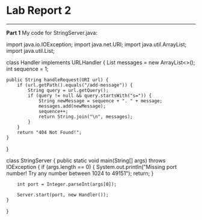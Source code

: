 # Lab Report 2
***

**Part 1**
My code for StringServer.java:

import java.io.IOException;
import java.net.URI;
import java.util.ArrayList;
import java.util.List;

class Handler implements URLHandler {
    List<String> messages = new ArrayList<>();
    int sequence = 1;

    public String handleRequest(URI url) {
        if (url.getPath().equals("/add-message")) {
            String query = url.getQuery();
            if (query != null && query.startsWith("s=")) {
                String newMessage = sequence + ". " + message;
                messages.add(newMessage);
                sequence++;
                return String.join("\n", messages);
            }
        }
        return "404 Not Found!";
    }
}

class StringServer {
    public static void main(String[] args) throws IOException {
        if (args.length == 0) {
            System.out.println("Missing port number! Try any number between 1024 to 49151");
            return;
        }

        int port = Integer.parseInt(args[0]);

        Server.start(port, new Handler());
    }
}

